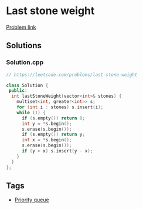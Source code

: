 # Last stone weight

[Problem link](https://leetcode.com/problems/last-stone-weight)

## Solutions


### Solution.cpp
```cpp
// https://leetcode.com/problems/last-stone-weight

class Solution {
 public:
  int lastStoneWeight(vector<int>& stones) {
    multiset<int, greater<int>> s;
    for (int i : stones) s.insert(i);
    while (1) {
      if (s.empty()) return 0;
      int y = *s.begin();
      s.erase(s.begin());
      if (s.empty()) return y;
      int x = *s.begin();
      s.erase(s.begin());
      if (y > x) s.insert(y - x);
    }
  }
};
```
## Tags

* [Priority queue](/README.md#Priority_queue)
